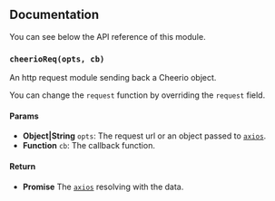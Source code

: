 ## Documentation

You can see below the API reference of this module.

### `cheerioReq(opts, cb)`
An http request module sending back a Cheerio object.

You can change the `request` function by overriding the `request` field.

#### Params

- **Object|String** `opts`: The request url or an object passed to [`axios`](https://github.com/axios/axios).
- **Function** `cb`: The callback function.

#### Return
- **Promise** The [`axios`](https://github.com/axios/axios) resolving with the data.


